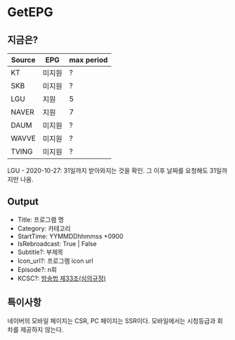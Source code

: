 # GetEPG

## 지금은?

| Source | EPG    | max period |
| ------ | ------ | ---------- |
| KT     | 미지원 | ?          |
| SKB    | 미지원 | ?          |
| LGU    | 지원   | 5          |
| NAVER  | 지원 | 7          |
| DAUM   | 미지원 | ?          |
| WAVVE  | 미지원 | ?          |
| TVING  | 미지원 | ?          |

LGU - 2020-10-27: 31일까지 받아와지는 것을 확인. 그 이후 날짜를 요청해도 31일까지만 나옴.

## Output

- Title: 프로그램 명
- Category: 카테고리
- StartTime: YYMMDDhhmmss +0900
- IsRebroadcast: True | False
- Subtitle?: 부제목
- Icon_url?: 프로그램 icon url
- Episode?: n회
- KCSC?: [방송법 제33조(심의규정)](https://www.law.go.kr/%ED%96%89%EC%A0%95%EA%B7%9C%EC%B9%99/%EB%B0%A9%EC%86%A1%ED%94%84%EB%A1%9C%EA%B7%B8%EB%9E%A8%EC%9D%98%EB%93%B1%EA%B8%89%EB%B6%84%EB%A5%98%EB%B0%8F%ED%91%9C%EC%8B%9C%EB%93%B1%EC%97%90%EA%B4%80%ED%95%9C%EA%B7%9C%EC%B9%99)

## 특이사항

네이버의 모바일 페이지는 CSR, PC 페이지는 SSR이다.
모바일에서는 시청등급과 회차를 제공하지 않는다.
